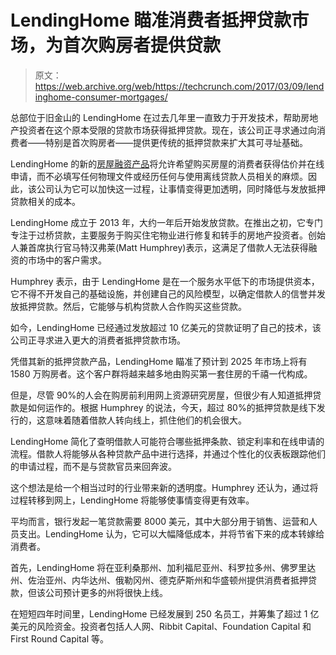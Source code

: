 # LendingHome 瞄准消费者抵押贷款市场，为首次购房者提供贷款 

> 原文：<https://web.archive.org/web/https://techcrunch.com/2017/03/09/lendinghome-consumer-mortgages/>

总部位于旧金山的 LendingHome 在过去几年里一直致力于开发技术，帮助房地产投资者在这个原本受限的贷款市场获得抵押贷款。现在，该公司正寻求通过向消费者——特别是首次购房者——提供更传统的抵押贷款来扩大其可寻址基础。

LendingHome 的新的[房屋融资产品](https://web.archive.org/web/20221005181734/https://www.lendinghome.com/home-loans)将允许希望购买房屋的消费者获得估价并在线申请，而不必填写任何物理文件或经历任何与使用离线贷款人员相关的麻烦。因此，该公司认为它可以加快这一过程，让事情变得更加透明，同时降低与发放抵押贷款相关的成本。

LendingHome 成立于 2013 年，大约一年后开始发放贷款。在推出之初，它专门专注于过桥贷款，主要服务于购买住宅物业进行修复和转手的房地产投资者。创始人兼首席执行官马特汉弗莱(Matt Humphrey)表示，这满足了借款人无法获得融资的市场中的客户需求。

Humphrey 表示，由于 LendingHome 是在一个服务水平低下的市场提供资本，它不得不开发自己的基础设施，并创建自己的风险模型，以确定借款人的信誉并发放抵押贷款。然后，它能够与机构贷款人合作购买这些贷款。

如今，LendingHome 已经通过发放超过 10 亿美元的贷款证明了自己的技术，该公司正寻求进入更大的消费者抵押贷款市场。

凭借其新的抵押贷款产品，LendingHome 瞄准了预计到 2025 年市场上将有 1580 万购房者。这个客户群将越来越多地由购买第一套住房的千禧一代构成。

但是，尽管 90%的人会在购房前利用网上资源研究房屋，但很少有人知道抵押贷款是如何运作的。根据 Humphrey 的说法，今天，超过 80%的抵押贷款是线下发行的，这意味着随着借款人转向线上，抓住他们的机会很大。

LendingHome 简化了查明借款人可能符合哪些抵押条款、锁定利率和在线申请的流程。借款人将能够从各种贷款产品中进行选择，并通过个性化的仪表板跟踪他们的申请过程，而不是与贷款官员来回奔波。

这个想法是给一个相当过时的行业带来新的透明度。Humphrey 还认为，通过将过程转移到网上，LendingHome 将能够使事情变得更有效率。

平均而言，银行发起一笔贷款需要 8000 美元，其中大部分用于销售、运营和人员支出。LendingHome 认为，它可以大幅降低成本，并将节省下来的成本转嫁给消费者。

首先，LendingHome 将在亚利桑那州、加利福尼亚州、科罗拉多州、佛罗里达州、佐治亚州、内华达州、俄勒冈州、德克萨斯州和华盛顿州提供消费者抵押贷款，但该公司预计更多的州将很快上线。

在短短四年时间里，LendingHome 已经发展到 250 名员工，并筹集了超过 1 亿美元的风险资金。投资者包括人人网、Ribbit Capital、Foundation Capital 和 First Round Capital 等。